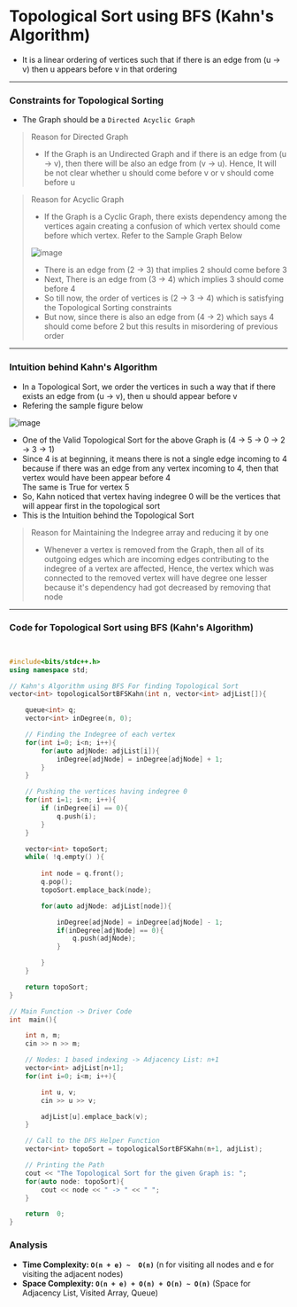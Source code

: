 # Topological Sort using BFS (Kahn's Algorithm)

- It is a linear ordering of vertices such that if there is an edge from (u -> v) then u appears before v in that ordering

---

### Constraints for Topological Sorting

- The Graph should be a ` Directed Acyclic Graph `

> Reason for Directed Graph
> - If the Graph is an Undirected Graph and if there is an edge from (u -> v), then there will be also an edge from (v -> u). Hence, It will be not clear whether u should come before v or v should come before u

> Reason for Acyclic Graph
> - If the Graph is a Cyclic Graph, there exists dependency among the vertices again creating a confusion of which vertex should come before which vertex. Refer to the Sample Graph Below <br> 
>
> ![image](https://user-images.githubusercontent.com/67231450/145714341-424c04e8-31f1-4cae-8541-041712cc2ead.png)
>
> - There is an edge from (2 -> 3) that implies 2 should come before 3
> - Next, There is an edge from (3 -> 4) which implies 3 should come before 4
> - So till now, the order of vertices is (2 -> 3 -> 4) which is satisfying the Topological Sorting constraints
> - But now, since there is also an edge from (4 -> 2) which says 4 should come before 2 but this results in misordering of previous order

---

### Intuition behind Kahn's Algorithm

- In a Topological Sort, we order the vertices in such a way that if there exists an edge from (u -> v), then u should appear before v
- Refering the sample figure below <br>

![image](https://user-images.githubusercontent.com/67231450/146366582-6d17ef33-be8f-42fc-a15e-2753d0e78cae.png)

- One of the Valid Topological Sort for the above Graph is (4 -> 5 -> 0 -> 2 -> 3 -> 1)
- Since 4 is at beginning, it means there is not a single edge incoming to 4 because if there was an edge from any vertex incoming to 4, then that vertex would have been appear before 4 <br> The same is True for vertex 5
- So, Kahn noticed that vertex having indegree 0 will be the vertices that will appear first in the topological sort
- This is the Intuition behind the Topological Sort

> Reason for Maintaining the Indegree array and reducing it by one
> - Whenever a vertex is removed from the Graph, then all of its outgoing edges which are incoming edges contributing to the indegree of a vertex are affected, Hence, the vertex which was connected to the removed vertex will have degree one lesser because it's dependency had got decreased by removing that node

---

### Code for Topological Sort using BFS (Kahn's Algorithm)

``` cpp


#include<bits/stdc++.h>
using namespace std;

// Kahn's Algorithm using BFS For finding Topological Sort
vector<int> topologicalSortBFSKahn(int n, vector<int> adjList[]){

    queue<int> q;
    vector<int> inDegree(n, 0);

    // Finding the Indegree of each vertex
    for(int i=0; i<n; i++){
        for(auto adjNode: adjList[i]){
            inDegree[adjNode] = inDegree[adjNode] + 1;
        }
    }

    // Pushing the vertices having indegree 0
    for(int i=1; i<n; i++){
        if (inDegree[i] == 0){
            q.push(i);
        }
    }

    vector<int> topoSort;
    while( !q.empty() ){
        
        int node = q.front();
        q.pop();
        topoSort.emplace_back(node);

        for(auto adjNode: adjList[node]){

            inDegree[adjNode] = inDegree[adjNode] - 1;
            if(inDegree[adjNode] == 0){
                q.push(adjNode);
            }

        }
    }

    return topoSort;
}

// Main Function -> Driver Code
int  main(){

    int n, m;
    cin >> n >> m;

    // Nodes: 1 based indexing -> Adjacency List: n+1
    vector<int> adjList[n+1];
    for(int i=0; i<m; i++){

        int u, v;
        cin >> u >> v;

        adjList[u].emplace_back(v);
    }

    // Call to the DFS Helper Function
    vector<int> topoSort = topologicalSortBFSKahn(n+1, adjList);

    // Printing the Path
    cout << "The Topological Sort for the given Graph is: ";
    for(auto node: topoSort){
        cout << node << " -> " << " ";
    }

    return  0;
}

```

### Analysis

- **Time Complexity: `O(n + e) ~  O(n)`**   (n for visiting all nodes and e for visiting the adjacent nodes)
- **Space Complexity: `O(n + e) + O(n) + O(n) ~ O(n)`**    (Space for Adjacency List, Visited Array, Queue)